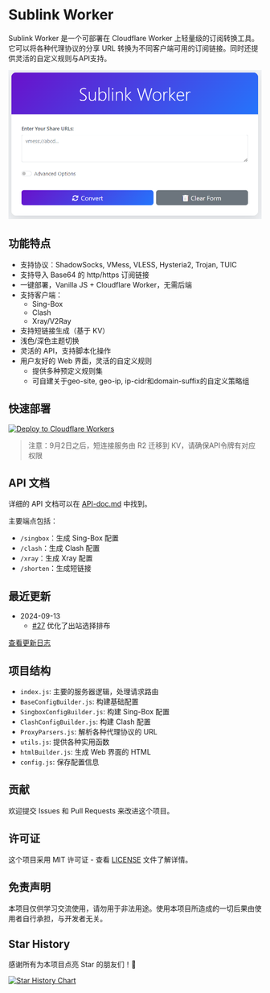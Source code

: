 # Sublink Worker

Sublink Worker 是一个可部署在 Cloudflare Worker 上轻量级的订阅转换工具。它可以将各种代理协议的分享 URL 转换为不同客户端可用的订阅链接。同时还提供灵活的自定义规则与API支持。

![image](/doc/img/main-1.png)

## 功能特点

- 支持协议：ShadowSocks, VMess, VLESS, Hysteria2, Trojan, TUIC
- 支持导入 Base64 的 http/https 订阅链接
- 一键部署，Vanilla JS + Cloudflare Worker，无需后端
- 支持客户端：
  - Sing-Box
  - Clash
  - Xray/V2Ray
- 支持短链接生成（基于 KV）
- 浅色/深色主题切换
- 灵活的 API，支持脚本化操作
- 用户友好的 Web 界面，灵活的自定义规则
  - 提供多种预定义规则集
  - 可自建关于geo-site, geo-ip, ip-cidr和domain-suffix的自定义策略组


## 快速部署

[![Deploy to Cloudflare Workers](https://deploy.workers.cloudflare.com/button)](https://deploy.workers.cloudflare.com/?url=https://github.com/7Sageer/sublink-worker)

> 注意：9月2日之后，短连接服务由 R2 迁移到 KV，请确保API令牌有对应权限

## API 文档

详细的 API 文档可以在 [API-doc.md](/doc/API-doc.md) 中找到。

主要端点包括：

- `/singbox`：生成 Sing-Box 配置
- `/clash`：生成 Clash 配置
- `/xray`：生成 Xray 配置
- `/shorten`：生成短链接

## 最近更新

- 2024-09-13
  - [#27](https://github.com/7Sageer/sublink-worker/issues/27) 优化了出站选择排布

[查看更新日志](/doc/update-log.md)

## 项目结构

- `index.js`: 主要的服务器逻辑，处理请求路由
- `BaseConfigBuilder.js`: 构建基础配置
- `SingboxConfigBuilder.js`: 构建 Sing-Box 配置
- `ClashConfigBuilder.js`: 构建 Clash 配置
- `ProxyParsers.js`: 解析各种代理协议的 URL
- `utils.js`: 提供各种实用函数
- `htmlBuilder.js`: 生成 Web 界面的 HTML
- `config.js`: 保存配置信息

## 贡献

欢迎提交 Issues 和 Pull Requests 来改进这个项目。

## 许可证

这个项目采用 MIT 许可证 - 查看 [LICENSE](LICENSE) 文件了解详情。

## 免责声明

本项目仅供学习交流使用，请勿用于非法用途。使用本项目所造成的一切后果由使用者自行承担，与开发者无关。

## Star History

感谢所有为本项目点亮 Star 的朋友们！🌟

[![Star History Chart](https://api.star-history.com/svg?repos=7Sageer/sublink-worker&type=Date)](https://star-history.com/#7Sageer/sublink-worker&Date)
